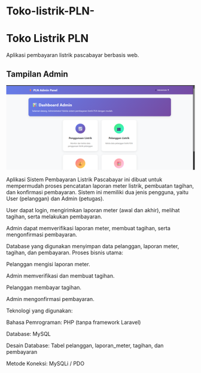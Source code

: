 # Toko-listrik-PLN-

# Toko Listrik PLN

Aplikasi pembayaran listrik pascabayar berbasis web.

## Tampilan Admin
![Tampilan Admin](assets/images/Tampilan_Admin.png)

Aplikasi Sistem Pembayaran Listrik Pascabayar ini dibuat untuk mempermudah proses pencatatan laporan meter listrik, pembuatan tagihan, dan konfirmasi pembayaran.
Sistem ini memiliki dua jenis pengguna, yaitu User (pelanggan) dan Admin (petugas).

User dapat login, mengirimkan laporan meter (awal dan akhir), melihat tagihan, serta melakukan pembayaran.

Admin dapat memverifikasi laporan meter, membuat tagihan, serta mengonfirmasi pembayaran.

Database yang digunakan menyimpan data pelanggan, laporan meter, tagihan, dan pembayaran.
Proses bisnis utama:

Pelanggan mengisi laporan meter.

Admin memverifikasi dan membuat tagihan.

Pelanggan membayar tagihan.

Admin mengonfirmasi pembayaran.

Teknologi yang digunakan:

Bahasa Pemrograman: PHP (tanpa framework Laravel)

Database: MySQL

Desain Database: Tabel pelanggan, laporan_meter, tagihan, dan pembayaran

Metode Koneksi: MySQLi / PDO
